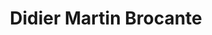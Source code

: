 ---
title: "Didier Martin Brocante"
url: /paray-le-monial/didier-martin-brocante/
shop: antiquités
---